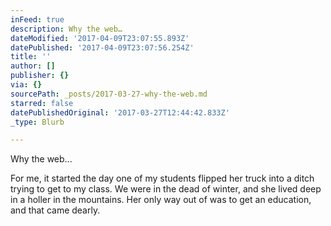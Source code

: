 ```yaml
---
inFeed: true
description: Why the web…
dateModified: '2017-04-09T23:07:55.893Z'
datePublished: '2017-04-09T23:07:56.254Z'
title: ''
author: []
publisher: {}
via: {}
sourcePath: _posts/2017-03-27-why-the-web.md
starred: false
datePublishedOriginal: '2017-03-27T12:44:42.833Z'
_type: Blurb

---
```

Why the web...

For me, it started the day one of my students flipped her truck into a ditch trying to get to my class. We were in the dead of winter, and she lived deep in a holler in the mountains. Her only way out of was to get an education, and that came dearly.